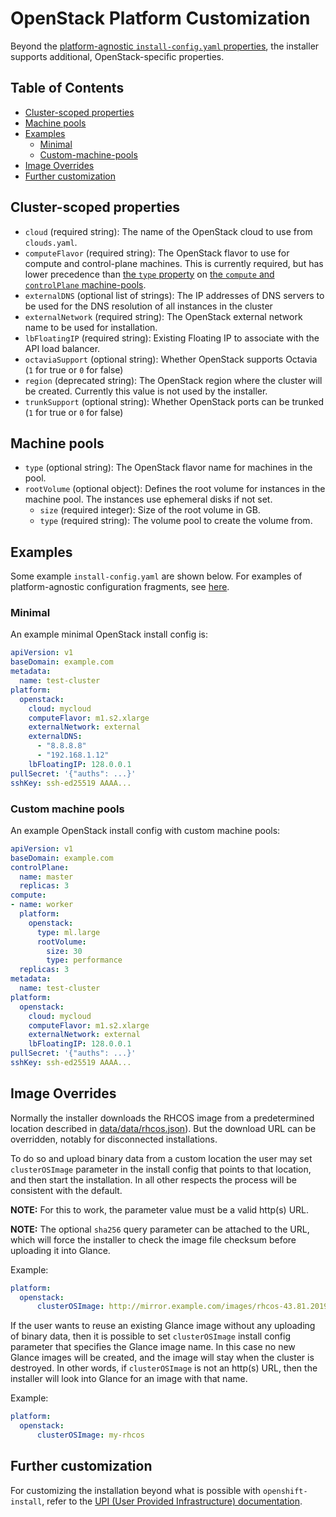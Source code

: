 # OpenStack Platform Customization

Beyond the [platform-agnostic `install-config.yaml` properties](../customization.md#platform-customization), the installer supports additional, OpenStack-specific properties.

## Table of Contents

* [Cluster-scoped properties](#cluster-scoped-properties)
* [Machine pools](#machine-pools)
* [Examples](#examples)
  * [Minimal](#minimal)
  * [Custom-machine-pools](#custom-machine-pools)
* [Image Overrides](#image-overrides)
* [Further customization](#further-customization)

## Cluster-scoped properties

* `cloud` (required string): The name of the OpenStack cloud to use from `clouds.yaml`.
* `computeFlavor` (required string): The OpenStack flavor to use for compute and control-plane machines.
    This is currently required, but has lower precedence than [the `type` property](#machine-pools) on [the `compute` and `controlPlane` machine-pools](../customization.md#platform-customization).
* `externalDNS` (optional list of strings): The IP addresses of DNS servers to be used for the DNS resolution of all instances in the cluster
* `externalNetwork` (required string): The OpenStack external network name to be used for installation.
* `lbFloatingIP` (required string): Existing Floating IP to associate with the API load balancer.
* `octaviaSupport` (optional string): Whether OpenStack supports Octavia (`1` for true or `0` for false)
* `region` (deprecated string): The OpenStack region where the cluster will be created. Currently this value is not used by the installer.
* `trunkSupport` (optional string): Whether OpenStack ports can be trunked (`1` for true or `0` for false)

## Machine pools

* `type` (optional string): The OpenStack flavor name for machines in the pool.
* `rootVolume` (optional object): Defines the root volume for instances in the machine pool. The instances use ephemeral disks if not set.
  * `size` (required integer): Size of the root volume in GB.
  * `type` (required string): The volume pool to create the volume from.

## Examples

Some example `install-config.yaml` are shown below.
For examples of platform-agnostic configuration fragments, see [here](../customization.md#examples).

### Minimal

An example minimal OpenStack install config is:

```yaml
apiVersion: v1
baseDomain: example.com
metadata:
  name: test-cluster
platform:
  openstack:
    cloud: mycloud
    computeFlavor: m1.s2.xlarge
    externalNetwork: external
    externalDNS:
      - "8.8.8.8"
      - "192.168.1.12"
    lbFloatingIP: 128.0.0.1
pullSecret: '{"auths": ...}'
sshKey: ssh-ed25519 AAAA...
```

### Custom machine pools

An example OpenStack install config with custom machine pools:

```yaml
apiVersion: v1
baseDomain: example.com
controlPlane:
  name: master
  replicas: 3
compute:
- name: worker
  platform:
    openstack:
      type: ml.large
      rootVolume:
        size: 30
        type: performance
  replicas: 3
metadata:
  name: test-cluster
platform:
  openstack:
    cloud: mycloud
    computeFlavor: m1.s2.xlarge
    externalNetwork: external
    lbFloatingIP: 128.0.0.1
pullSecret: '{"auths": ...}'
sshKey: ssh-ed25519 AAAA...
```

## Image Overrides

Normally the installer downloads the RHCOS image from a predetermined location described in [data/data/rhcos.json](/data/data/rhcos.json)). But the download URL can be overridden, notably for disconnected installations.

To do so and upload binary data from a custom location the user may set `clusterOSImage` parameter in the install config that points to that location, and then start the installation. In all other respects the process will be consistent with the default.

**NOTE:** For this to work, the parameter value must be a valid http(s) URL.

**NOTE:** The optional `sha256` query parameter can be attached to the URL, which will force the installer to check the image file checksum before uploading it into Glance.

Example:

```yaml
platform:
  openstack:
      clusterOSImage: http://mirror.example.com/images/rhcos-43.81.201912131630.0-openstack.x86_64.qcow2.gz?sha256=ffebbd68e8a1f2a245ca19522c16c86f67f9ac8e4e0c1f0a812b068b16f7265d
```

If the user wants to reuse an existing Glance image without any uploading of binary data, then it is possible to set `clusterOSImage` install config parameter that specifies the Glance image name. In this case no new Glance images will be created, and the image will stay when the cluster is destroyed. In other words, if `clusterOSImage` is not an http(s) URL, then the installer will look into Glance for an image with that name.

Example:

```yaml
platform:
  openstack:
      clusterOSImage: my-rhcos
```

## Further customization

For customizing the installation beyond what is possible with `openshift-install`, refer to the [UPI (User Provided Infrastructure) documentation](./install_upi.md).
